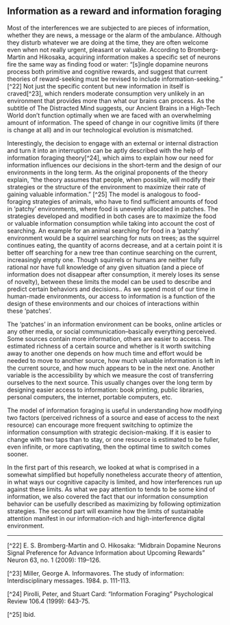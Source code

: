## Information as a reward and information foraging

Most of the interferences we are subjected to are pieces of information, whether they are news, a message or the alarm of the ambulance. Although they disturb whatever we are doing at the time, they are often welcome even when not really urgent, pleasant or valuable. According to Bromberg-Martin and Hikosaka, acquiring information makes a specific set of neurons fire the same way as finding food or water: “\[s\]ingle dopamine neurons process both primitive and cognitive rewards, and suggest that current theories of reward-seeking must be revised to include information-seeking.” [^22] Not just the specific content but new information in itself is craved[^23], which renders moderate consumption very unlikely in an environment that provides more than what our brains can process. As the subtitle of The Distracted Mind suggests, our Ancient Brains in a High-Tech World don’t function optimally when we are faced with an overwhelming amount of information. The speed of change in our cognitive limits (if there is change at all) and in our technological evolution is mismatched.

Interestingly, the decision to engage with an external or internal distraction and turn it into an interruption can be aptly described with the help of information foraging theory[^24], which aims to explain how our need for information influences our decisions in the short-term and the design of our environments in the long term. As the original proponents of the theory explain, “the theory assumes that people, when possible, will modify their strategies or the structure of the environment to maximize their rate of gaining valuable information.” [^25] The model is analogous to food-foraging strategies of animals, who have to find sufficient amounts of food in ‘patchy’ environments, where food is unevenly allocated in patches. The strategies developed and modified in both cases are to maximize the food or valuable information consumption while taking into account the cost of searching. An example for an animal searching for food in a ‘patchy’ environment would be a squirrel searching for nuts on trees; as the squirrel continues eating, the quantity of acorns decrease, and at a certain point it is better off searching for a new tree than continue searching on the current, increasingly empty one. Though squirrels or humans are neither fully rational nor have full knowledge of any given situation (and a piece of information does not disappear after consumption, it merely loses its sense of novelty), between these limits the model can be used to describe and predict certain behaviors and decisions.. As we spend most of our time in human-made environments, our access to information is a function of the design of these environments and our choices of interactions within these ‘patches’.

The ‘patches’ in an information environment can be books, online articles or any other media, or social communication–basically everything perceived. Some sources contain more information, others are easier to access. The estimated richness of a certain source and whether is it worth switching away to another one depends on how much time and effort would be needed to move to another source, how much valuable information is left in the current source, and how much appears to be in the next one. Another variable is the accessibility by which we measure the cost of transferring ourselves to the next source. This usually changes over the long term by designing easier access to information: book printing, public libraries, personal computers, the internet, portable computers, etc.

The model of information foraging is useful in understanding how modifying two factors (perceived richness of a source and ease of access to the next resource) can encourage more frequent switching to optimize the information consumption with strategic decision-making. If it is easier to change with two taps than to stay, or one resource is estimated to be fuller, even infinite, or more captivating, then the optimal time to switch comes sooner.

In the first part of this research, we looked at what is comprised in a somewhat simplified but hopefully nonetheless accurate theory of attention, in what ways our cognitive capacity is limited, and how interferences run up against these limits. As what we pay attention to tends to be some kind of information, we also covered the fact that our information consumption behavior can be usefully described as maximizing by following optimization strategies. The second part will examine how the limits of sustainable attention manifest in our information-rich and high-interference digital environment.

---

[^22] E. S. Bromberg-Martin and O. Hikosaka: “Midbrain Dopamine Neurons Signal Preference for Advance Information about Upcoming Rewards” Neuron 63, no. 1 (2009): 119–126.

[^23] Miller, George A. Informavores. The study of information: Interdisciplinary messages. 1984\. p. 111-113.

[^24] Pirolli, Peter, and Stuart Card: “Information Foraging” Psychological Review 106.4 (1999): 643-75.

[^25] Ibid.
